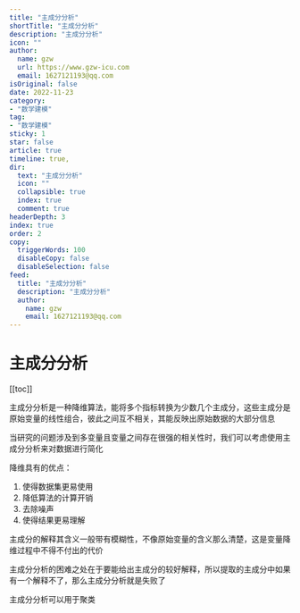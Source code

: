 ```yaml
---
title: "主成分分析"
shortTitle: "主成分分析"
description: "主成分分析"
icon: ""
author: 
  name: gzw
  url: https://www.gzw-icu.com
  email: 1627121193@qq.com
isOriginal: false
date: 2022-11-23
category: 
- "数学建模"
tag:
- "数学建模"
sticky: 1
star: false
article: true
timeline: true,
dir:
  text: "主成分分析"
  icon: ""
  collapsible: true
  index: true
  comment: true
headerDepth: 3
index: true
order: 2
copy:
  triggerWords: 100
  disableCopy: false
  disableSelection: false
feed:
  title: "主成分分析"
  description: "主成分分析"
  author:
    name: gzw
    email: 1627121193@qq.com
---
```




# 主成分分析

[[toc]]

主成分分析是一种降维算法，能将多个指标转换为少数几个主成分，这些主成分是原始变量的线性组合，彼此之间互不相关，其能反映出原始数据的大部分信息

当研究的问题涉及到多变量且变量之间存在很强的相关性时，我们可以考虑使用主成分分析来对数据进行简化

降维具有的优点：

1. 使得数据集更易使用
2. 降低算法的计算开销
3. 去除噪声
4. 使得结果更易理解

主成分的解释其含义一般带有模糊性，不像原始变量的含义那么清楚，这是变量降维过程中不得不付出的代价

主成分分析的困难之处在于要能给出主成分的较好解释，所以提取的主成分中如果有一个解释不了，那么主成分分析就是失败了

主成分分析可以用于聚类